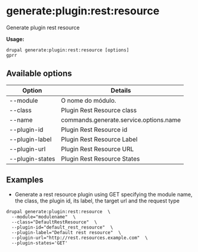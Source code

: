 # generate:plugin:rest:resource
Generate plugin rest resource

**Usage:**
```
drupal generate:plugin:rest:resource [options]
gprr
```

## Available options
Option | Details
-------|-------------
--module | O nome do módulo.
--class | Plugin Rest Resource class
--name | commands.generate.service.options.name
--plugin-id | Plugin Rest Resource id
--plugin-label | Plugin Rest Resource Label
--plugin-url | Plugin Rest Resource URL
--plugin-states | Plugin Rest Resource States

## Examples
* Generate a rest resource plugin using GET specifying the module name, the class, the plugin id, its label, the target url and the request type
```
drupal generate:plugin:rest:resource  \
  --module="modulename"  \
  --class="DefaultRestResource"  \
  --plugin-id="default_rest_resource"  \
  --plugin-label="Default rest resource"  \
  --plugin-url="http://rest.resources.example.com"  \
  --plugin-states='GET'
```
